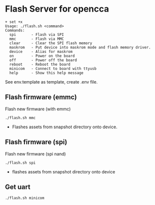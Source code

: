 # Flash Server for opencca

```
+ set +x
Usage: ./flash.sh <command>
Commands:
  spi       - Flash via SPI
  mmc       - Flash via MMC
  clear     - Clear the SPI flash memory
  maskrom   - Put device into maskrom mode and flash memory driver.
  device    - Alias for maskrom
  on        - Power on the board
  off       - Power off the board
  reboot    - Reboot the board
  minicom   - Connect to board with ttyusb
  help      - Show this help message
```

See env.template as template, create .env file.

## Flash firmware (emmc)
Flash new firmware (with emmc)

```
./flash.sh mmc
```
- Flashes assets from snapshot directory onto device.

## Flash firmware (spi)
Flash new firmware (spi nand)

```
./flash.sh spi
```
- flashes assets from snapshot directory onto device


## Get uart
```
./flash.sh minicom
```

